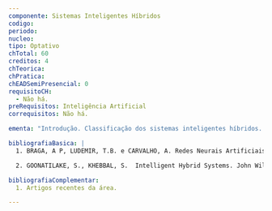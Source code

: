 ```yaml
---
componente: Sistemas Inteligentes Híbridos
codigo:  
periodo: 
nucleo:
tipo: Optativo
chTotal: 60 
creditos: 4
chTeorica: 
chPratica: 
chEADSemiPresencial: 0
requisitoCH:
  - Não há.
preRequisitos: Inteligência Artificial
correquisitos: Não há.

ementa: "Introdução. Classificação dos sistemas inteligentes híbridos. Sistemas Fuzzy. Algoritmos Genéticos. Raciocínio baseado em casos. Sistemas NeuroFuzzy, Projeto Evolucionário de Redes Neurais. Combinação de Raciocínio baseado em casos e Redes Neurais. Extração de Regras de Redes Neurais. Projeto."

bibliografiaBasica: |
  1. BRAGA, A P, LUDEMIR, T.B. e CARVALHO, A. Redes Neurais Artificiais Teoria e Aplicações, LTC, 2007.

  2. GOONATILAKE, S., KHEBBAL, S.  Intelligent Hybrid Systems. John Wiley & Sons, Inc. 1995.

bibliografiaComplementar:
  1. Artigos recentes da área.

---
```

